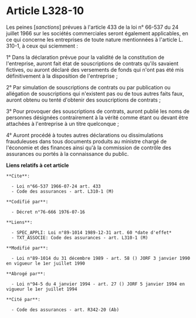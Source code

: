 # Article L328-10

Les peines [*sanctions*] prévues à l'article 433 de la loi n° 66-537 du 24 juillet 1966 sur les sociétés commerciales seront
également applicables, en ce qui concerne les entreprises de toute nature mentionnées à l'article L. 310-1, à ceux qui
sciemment :

1° Dans la déclaration prévue pour la validité de la constitution de l'entreprise, auront fait état de souscriptions de
contrats qu'ils savaient fictives, ou auront déclaré des versements de fonds qui n'ont pas été mis définitivement à la
disposition de l'entreprise ;

2° Par simulation de souscriptions de contrats ou par publication ou allégation de souscriptions qui n'existent pas ou de
tous autres faits faux, auront obtenu ou tenté d'obtenir des souscriptions de contrats ;

3° Pour provoquer des souscriptions de contrats, auront publié les noms de personnes désignées contrairement à la vérité
comme étant ou devant être attachées à l'entreprise à un titre quelconque ;

4° Auront procédé à toutes autres déclarations ou dissimulations frauduleuses dans tous documents produits au ministre chargé
de l'économie et des finances ainsi qu'à la commission de contrôle des assurances ou portés à la connaissance du public.

**Liens relatifs à cet article**

	**Cite**:

	  - Loi n°66-537 1966-07-24 art. 433
	  - Code des assurances - art. L310-1 (M)

	**Codifié par**:

	  - Décret n°76-666 1976-07-16

	**Liens**:

	  - SPEC_APPLI: Loi n°89-1014 1989-12-31 art. 60 *date d'effet*
	  - TXT_ASSOCIE: Code des assurances - art. L310-1 (M)

	**Modifié par**:

	  - Loi n°89-1014 du 31 décembre 1989 - art. 58 () JORF 3 janvier 1990 en vigueur le 1er juillet 1990

	**Abrogé par**:

	  - Loi n°94-5 du 4 janvier 1994 - art. 27 () JORF 5 janvier 1994 en vigueur le 1er juillet 1994

	**Cité par**:

	  - Code des assurances - art. R342-20 (Ab)
